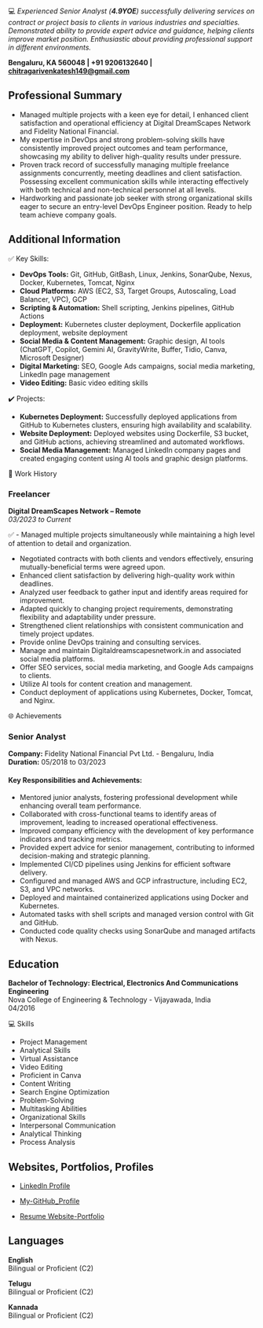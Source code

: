💻 *Experienced Senior Analyst (**4.9YOE**) successfully delivering services on contract or project basis to clients in various industries and specialties. Demonstrated ability to provide expert advice and guidance, helping clients improve market position. Enthusiastic about providing professional support in different environments.*

**Bengaluru, KA 560048 | +91 9206132640 | chitragarivenkatesh149@gmail.com**

## Professional Summary

- Managed multiple projects with a keen eye for detail, I enhanced client satisfaction and operational efficiency at Digital DreamScapes Network and Fidelity National Financial.
- My expertise in DevOps and strong problem-solving skills have consistently improved project outcomes and team performance, showcasing my ability to deliver high-quality results under pressure.
- Proven track record of successfully managing multiple freelance assignments concurrently, meeting deadlines and client satisfaction. Possessing excellent communication skills while interacting effectively with both technical and non-technical personnel at all levels.
- Hardworking and passionate job seeker with strong organizational skills eager to secure an entry-level DevOps Engineer position. Ready to help team achieve company goals.

## Additional Information

✅ Key Skills:

- **DevOps Tools:** Git, GitHub, GitBash, Linux, Jenkins, SonarQube, Nexus, Docker, Kubernetes, Tomcat, Nginx
- **Cloud Platforms:** AWS (EC2, S3, Target Groups, Autoscaling, Load Balancer, VPC), GCP
- **Scripting & Automation:** Shell scripting, Jenkins pipelines, GitHub Actions
- **Deployment:** Kubernetes cluster deployment, Dockerfile application deployment, website deployment
- **Social Media & Content Management:** Graphic design, AI tools (ChatGPT, Copilot, Gemini AI, GravityWrite, Buffer, Tidio, Canva, Microsoft Designer)
- **Digital Marketing:** SEO, Google Ads campaigns, social media marketing, LinkedIn page management
- **Video Editing:** Basic video editing skills

✔️ Projects:

- **Kubernetes Deployment:** Successfully deployed applications from GitHub to Kubernetes clusters, ensuring high availability and scalability.
- **Website Deployment:** Deployed websites using Dockerfile, S3 bucket, and GitHub actions, achieving streamlined and automated workflows.
- **Social Media Management:** Managed LinkedIn company pages and created engaging content using AI tools and graphic design platforms.

📃 Work History

### Freelancer
**Digital DreamScapes Network – Remote**  
*03/2023 to Current*

✅ - Managed multiple projects simultaneously while maintaining a high level of attention to detail and organization.
- Negotiated contracts with both clients and vendors effectively, ensuring mutually-beneficial terms were agreed upon.
- Enhanced client satisfaction by delivering high-quality work within deadlines.
- Analyzed user feedback to gather input and identify areas required for improvement.
- Adapted quickly to changing project requirements, demonstrating flexibility and adaptability under pressure.
- Strengthened client relationships with consistent communication and timely project updates.
- Provide online DevOps training and consulting services.
- Manage and maintain Digitaldreamscapesnetwork.in and associated social media platforms.
- Offer SEO services, social media marketing, and Google Ads campaigns to clients.
- Utilize AI tools for content creation and management.
- Conduct deployment of applications using Kubernetes, Docker, Tomcat, and Nginx.

🌐 Achievements

### Senior Analyst

**Company:** Fidelity National Financial Pvt Ltd. - Bengaluru, India  
**Duration:** 05/2018 to 03/2023

#### Key Responsibilities and Achievements:
- Mentored junior analysts, fostering professional development while enhancing overall team performance.
- Collaborated with cross-functional teams to identify areas of improvement, leading to increased operational effectiveness.
- Improved company efficiency with the development of key performance indicators and tracking metrics.
- Provided expert advice for senior management, contributing to informed decision-making and strategic planning.
- Implemented CI/CD pipelines using Jenkins for efficient software delivery.
- Configured and managed AWS and GCP infrastructure, including EC2, S3, and VPC networks.
- Deployed and maintained containerized applications using Docker and Kubernetes.
- Automated tasks with shell scripts and managed version control with Git and GitHub.
- Conducted code quality checks using SonarQube and managed artifacts with Nexus.

## Education

**Bachelor of Technology: Electrical, Electronics And Communications Engineering**  
Nova College of Engineering & Technology - Vijayawada, India  
04/2016

💻 Skills

- Project Management
- Analytical Skills
- Virtual Assistance
- Video Editing
- Proficient in Canva
- Content Writing
- Search Engine Optimization
- Problem-Solving
- Multitasking Abilities
- Organizational Skills
- Interpersonal Communication
- Analytical Thinking
- Process Analysis

## Websites, Portfolios, Profiles

- [LinkedIn Profile](https://www.linkedin.com/in/venkatesh-c-608197119)
- [My-GitHub_Profile](https://github.com/GitGuru4DevOps-Venkatesh/CI-CD-Jenkins_Project)

- [Resume Website-Portfolio](https://sites.google.com/view/chitragrivenkatesh-resume/)

## Languages

**English**  
Bilingual or Proficient (C2)

**Telugu**  
Bilingual or Proficient (C2)

**Kannada**  
Bilingual or Proficient (C2)
